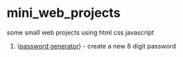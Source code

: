 # mini_web_projects



some small web projects using html css javascript


1) ([password generator](https://github.com/Admiral-123/mini_web_projects/blob/main/passwordGenerator.html)) - create a new 8 digit password